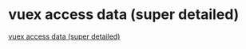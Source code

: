 # vuex access data (super detailed)
[vuex access data (super detailed)](https://aiwithcloud.com/2022/09/15/vuex_access_data_super_detailed/)